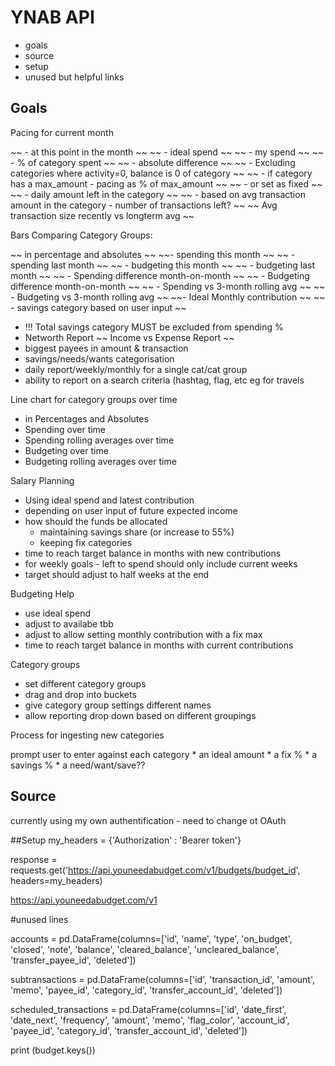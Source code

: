 # YNAB API 

* goals
* source
* setup
* unused but helpful links


## Goals
Pacing for current month

~~ - at this point in the month ~~
~~ - ideal spend ~~
~~ - my spend ~~
~~ - % of category spent ~~
~~ - absolute difference ~~
~~ - Excluding categories where activity=0, balance is 0 of category ~~
~~ - if category has a max_amount - pacing as % of max_amount ~~
~~ -   or set as fixed ~~
~~ - daily amount left in the category ~~
~~ - based on avg transaction amount in the category - number of transactions left? ~~
~~ Avg transaction size recently vs longterm avg ~~

Bars Comparing Category Groups: 

~~ in percentage and absolutes ~~
~~- spending this month ~~
~~ - spending last month ~~
~~ - budgeting this month ~~
~~ - budgeting last month ~~
~~ - Spending difference month-on-month ~~
~~ - Budgeting difference month-on-month ~~
~~ - Spending vs 3-month rolling avg ~~
~~ - Budgeting vs 3-month rolling avg ~~
~~- Ideal Monthly contribution ~~
~~ - savings category based on user input ~~
* !!! Total savings category MUST be excluded from spending %
* Networth Report
~~ Income vs Expense Report ~~
* biggest payees in amount & transaction
* savings/needs/wants categorisation
* daily report/weekly/monthly for a single cat/cat group
* ability to report on a search criteria (hashtag, flag, etc eg for travels

Line chart for category groups over time

* in Percentages and Absolutes
* Spending over time
* Spending rolling averages over time
* Budgeting over time
* Budgeting rolling averages over time
    
Salary Planning

* Using ideal spend and latest contribution
* depending on user input of future expected income
* how should the funds be allocated
    * maintaining savings share (or increase to 55%)
    * keeping fix categories
* time to reach target balance in months with new contributions
* for weekly goals - left to spend should only include current weeks
* target should adjust to half weeks at the end
        
Budgeting Help

* use ideal spend
* adjust to availabe tbb
* adjust to allow setting monthly contribution with a fix max
* time to reach target balance in months with current contributions

Category groups

* set different category groups
* drag and drop into buckets
* give category group settings different names
* allow reporting drop down based on different groupings

Process for ingesting new categories

prompt user to enter against each category
    * an ideal amount
    * a fix %
    * a savings %
    * a need/want/save??
    

## Source
currently using my own authentification - need to change ot OAuth

##Setup
my_headers = {'Authorization' : 'Bearer token'}

response = requests.get('https://api.youneedabudget.com/v1/budgets/budget_id', headers=my_headers)

https://api.youneedabudget.com/v1

#unused lines

accounts = pd.DataFrame(columns=['id', 'name', 'type', 'on_budget', 'closed', 'note', 'balance', 'cleared_balance', 'uncleared_balance', 'transfer_payee_id', 'deleted'])

subtransactions = pd.DataFrame(columns=['id', 'transaction_id', 'amount', 'memo', 'payee_id', 'category_id', 'transfer_account_id', 'deleted'])

scheduled_transactions = pd.DataFrame(columns=['id', 'date_first', 'date_next', 'frequency', 'amount', 'memo', 'flag_color', 'account_id', 'payee_id', 'category_id', 'transfer_account_id', 'deleted'])

print (budget.keys())
